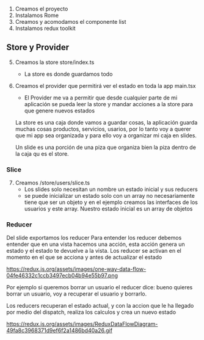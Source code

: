 1. Creamos el proyecto
2. Instalamos Rome
3. Creamos y acomodamos el componente list
4. Instalamos redux toolkit

## Store y Provider

5. Creamos la store store/index.ts
    - La store es donde guardamos todo
6. Creamos el provider que permitirá ver el estado en toda la app main.tsx
    - El Provider me va a permitir que desde cualquier parte de mi aplicación se pueda
    leer la store y mandar acciones a la store para que genere nuevos estados

    La store es una caja donde vamos a guardar cosas, la aplicación guarda muchas cosas
    productos, servicios, usarios, por lo tanto voy a querer que mi app sea organizada y
    para ello voy a organizar mi caja en slides.

    Un slide es una porción de una piza que organiza bien la piza dentro de la caja qu es el store.

### Slice 

7. Creamos /store/users/slice.ts
    - Los slides solo necesitan un nombre un estado inicial y sus reducers
    - se puede inicializar un estado solo con un array no necesariamente tiene que ser un objeto y en el ejemplo creamos las interfaces de los usuarios y este array. 
    Nuestro estado inicial es un array de objetos

### Reducer
Del slide exportamos los reducer
Para entender los reducer debemos entender que en una vista hacemos una acción, esta acción genera un estado y el estado te devuelve a la vista. Los reducer se activan en el momento en el que se acciona y antes de actualizar el estado

https://redux.js.org/assets/images/one-way-data-flow-04fe46332c1ccb3497ecb04b94e55b97.png

Por ejemplo si queremos borrar un usuario el reducer dice: bueno quieres borrar un usuario, voy a recuperar el usuario y borrarlo.

Los reducers recuperan el estado actual, y con la accion que le ha llegado por medio del dispatch, realiza los calculos y crea un nuevo estado

https://redux.js.org/assets/images/ReduxDataFlowDiagram-49fa8c3968371d9ef6f2a1486bd40a26.gif
